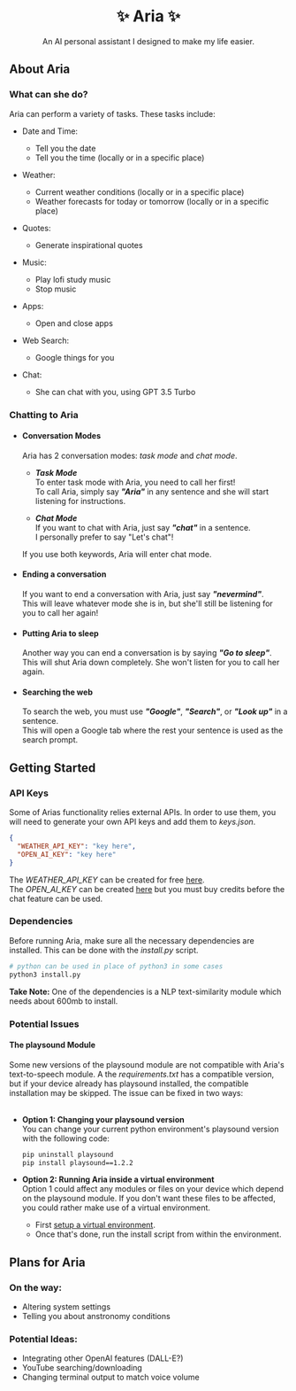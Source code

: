 <h1 align="center">✨ Aria ✨</h1>
<p align="center">An AI personal assistant I designed to make my life easier.</p>

## About Aria

### What can she do?

Aria can perform a variety of tasks. These tasks include:
- Date and Time:
  - Tell you the date
  - Tell you the time (locally or in a specific place)
 
- Weather:
  - Current weather conditions (locally or in a specific place)
  - Weather forecasts for today or tomorrow (locally or in a specific place)
 
- Quotes:
  - Generate inspirational quotes
 
- Music:
  - Play lofi study music
  - Stop music
 
- Apps:
  - Open and close apps
 
- Web Search:
  - Google things for you  

- Chat:
  - She can chat with you, using GPT 3.5 Turbo

### Chatting to Aria

- #### Conversation Modes

  Aria has 2 conversation modes: *task mode* and *chat mode*. 

  - ***Task Mode*** </br>
    To enter task mode with Aria, you need to call her first! </br>
    To call Aria, simply say ***"Aria"*** in any sentence and she will start listening for instructions.

  - ***Chat Mode*** </br>
    If you want to chat with Aria, just say ***"chat"*** in a sentence. </br>
    I personally prefer to say "Let's chat"!

  If you use both keywords, Aria will enter chat mode.

- #### Ending a conversation
  If you want to end a conversation with Aria, just say ***"nevermind"***. </br>
  This will leave whatever mode she is in, but she'll still be listening for you to call her again!

- #### Putting Aria to sleep
  Another way you can end a conversation is by saying ***"Go to sleep"***. </br>
  This will shut Aria down completely. She won't listen for you to call her again.

- #### Searching the web
  To search the web, you must use ***"Google"***, ***"Search"***, or ***"Look up"*** in a sentence. </br>
  This will open a Google tab where the rest your sentence is used as the search prompt.

## Getting Started

### API Keys

Some of Arias functionality relies external APIs. 
In order to use them, you will need to generate your own API keys and add them to *keys.json*.

```json
{
  "WEATHER_API_KEY": "key here",
  "OPEN_AI_KEY": "key here"
}
```

The *WEATHER_API_KEY* can be created for free <a href="https://www.weatherapi.com">here</a>. </br>
The *OPEN_AI_KEY* can be created <a href="https://platform.openai.com">here</a> but you must buy credits before the chat feature can be used.

### Dependencies

Before running Aria, make sure all the necessary dependencies are installed. 
This can be done with the _install.py_ script.

```bash
# python can be used in place of python3 in some cases
python3 install.py      
```

**Take Note:** One of the dependencies is a NLP text-similarity module which needs about 600mb to install.

### Potential Issues

#### The playsound Module

Some new versions of the playsound module are not compatible with Aria's text-to-speech module. 
A the *requirements.txt* has a compatible version, but if your device already has playsound installed, the compatible installation may be skipped. 
The issue can be fixed in two ways: </br></br>

- **Option 1: Changing your playsound version** </br>
  You can change your current python environment's playsound version with the following code:

  ```bash
  pip uninstall playsound
  pip install playsound==1.2.2
  ```

- **Option 2: Running Aria inside a virtual environment** </br>
  Option 1 could affect any modules or files on your device which depend on the playsound module.
  If you don't want these files to be affected, you could rather make use of a virtual environment. </br>
  - First <a href="https://www.freecodecamp.org/news/how-to-setup-virtual-environments-in-python/">setup a virtual environment</a>. </br>
  - Once that's done, run the install script from within the environment.

## Plans for Aria

### On the way:
- Altering system settings
- Telling you about anstronomy conditions

### Potential Ideas:
- Integrating other OpenAI features (DALL-E?)
- YouTube searching/downloading
- Changing terminal output to match voice volume
